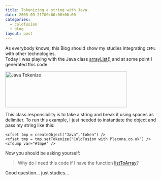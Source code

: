 ```yaml
---
title: Tokenizing a string with Java.
date: 2005-09-21T00:00:00+00:00
categories:
  - coldfusion
  - blog
layout: post
---
```


As everybody knows, this Blog should show my studies integrating `CFML` with other technologies.   
Today I was playing with the Java class <a href="http://docs.oracle.com/javase/6/docs/api/java/util/ArrayList.html" target="_blank">arrayList()</a> and at some point I generated this code:
  
<img src="http://files.placona.co.uk/tokenize/tokenize_1.jpg" alt="Java Tokenize" width="383" height="112" />

This class responsibility is to take a string and break it using spaces as delimiter. To run this example, I just needed to instantiate the object and pass my string like this:

```
<cfset tmp = createObject("Java","token") />
<cfset tmp = tmp.setTokenize("ColdFusion with Placona.co.uk") />
<cfdump var="#tmp#" />
```

Now you should be asking yourself:
  
> Why do I need this code if I have the function <a href="http://cfdocs.org/listtoarray" target="_blank">listToArray</a>?

Good question... just studies...